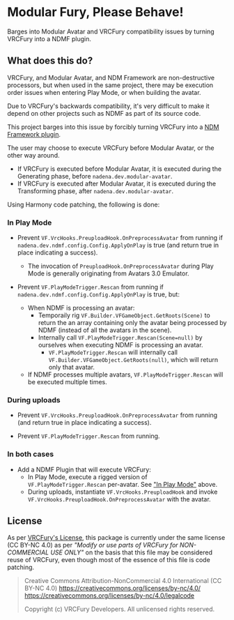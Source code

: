﻿Modular Fury, Please Behave!
=====

Barges into Modular Avatar and VRCFury compatibility issues by turning VRCFury into a NDMF plugin.

## What does this do?

VRCFury, and Modular Avatar, and NDM Framework are non-destructive processors, but when used in the same project, there may be execution order issues when entering Play Mode, or when building the avatar.

Due to VRCFury's backwards compatibility, it's very difficult to make it depend on other projects such as NDMF as part of its source code.

This project barges into this issue by forcibly turning VRCFury into a [NDM Framework plugin](https://ndmf.nadena.dev/index.html).

The user may choose to execute VRCFury before Modular Avatar, or the other way around.

- If VRCFury is executed before Modular Avatar, it is executed during the Generating phase, before `nadena.dev.modular-avatar`.
- If VRCFury is executed after Modular Avatar, it is executed during the Transforming phase, after `nadena.dev.modular-avatar`.

Using Harmony code patching, the following is done:

### In Play Mode

- Prevent `VF.VrcHooks.PreuploadHook.OnPreprocessAvatar` from running if `nadena.dev.ndmf.config.Config.ApplyOnPlay` is true (and return true in place indicating a success).
  - The invocation of `PreuploadHook.OnPreprocessAvatar` during Play Mode is generally originating from Avatars 3.0 Emulator.

- Prevent `VF.PlayModeTrigger.Rescan` from running if `nadena.dev.ndmf.config.Config.ApplyOnPlay` is true, but:
  - When NDMF is processing an avatar: 
    - Temporaily rig `VF.Builder.VFGameObject.GetRoots(Scene)` to return the an array containing only the avatar being processed by NDMF (instead of all the avatars in the scene).
    - Internally call `VF.PlayModeTrigger.Rescan(Scene=null)` by ourselves when executing NDMF is processing an avatar.
      - `VF.PlayModeTrigger.Rescan` will internally call `VF.Builder.VFGameObject.GetRoots(null)`, which will return only that avatar.
  - If NDMF processes multiple avatars, `VF.PlayModeTrigger.Rescan` will be executed multiple times.

### During uploads

- Prevent `VF.VrcHooks.PreuploadHook.OnPreprocessAvatar` from running (and return true in place indicating a success).

- Prevent `VF.PlayModeTrigger.Rescan` from running.

### In both cases

- Add a NDMF Plugin that will execute VRCFury:
  - In Play Mode, execute a rigged version of `VF.PlayModeTrigger.Rescan` per-avatar. See ["In Play Mode"](#in-play-mode) above.
  - During uploads, instantiate `VF.VrcHooks.PreuploadHook` and invoke `VF.VrcHooks.PreuploadHook.OnPreprocessAvatar` with the avatar.

## License

As per [VRCFury's License](https://github.com/VRCFury/VRCFury/blob/main/com.vrcfury.vrcfury/LICENSE.md), this package is currently under the same license (CC BY-NC 4.0) as per *"Modify or use parts of VRCFury for NON-COMMERCIAL USE ONLY"* on the basis that this file may be considered reuse of VRCFury, even though most of the essence of this file is code patching.

> Creative Commons Attribution-NonCommercial 4.0 International (CC BY-NC 4.0)
> https://creativecommons.org/licenses/by-nc/4.0/
> https://creativecommons.org/licenses/by-nc/4.0/legalcode
>
> Copyright (c) VRCFury Developers. All unlicensed rights reserved.
